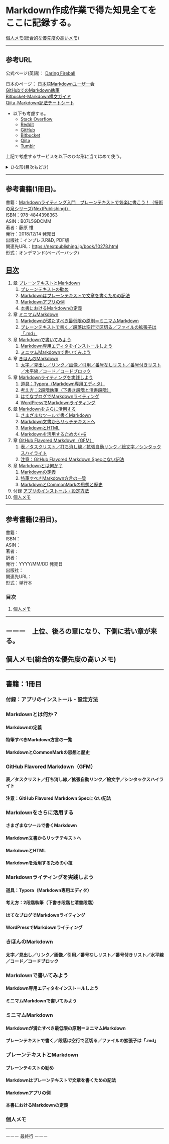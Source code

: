 # Markdown作成作業で得た知見全てをここに記録する。

[個人メモ(総合的な優先度の高いメモ)](#memo99999)  

---
## 参考URL
公式ページ(英語)：
[Daring Fireball](https://daringfireball.net/projects/markdown/)  

日本のページ：
[日本語Markdownユーザー会](https://www.markdown.jp/what-is-markdown/)  
[GitHubでのMarkdown執筆](https://docs.github.com/ja/github/writing-on-github/getting-started-with-writing-and-formatting-on-github/basic-writing-and-formatting-syntax)  
[Bitbucket-Markdown構文ガイド](https://ja.confluence.atlassian.com/bitbucketserver/markdown-syntax-guide-776639995.html)  
[Qiita-Markdown記法チートシート](https://qiita.com/Qiita/items/c686397e4a0f4f11683d)  

* 以下も考慮する。  
  * [Stack Overflow](https://ja.stackoverflow.com)  
  * [Reddit](https://www.reddit.com)  
  * [GitHub](https://github.com)  
  * [Bitbucket](https://bitbucket.org)  
  * [Qiita](https://qiita.com)  
  * [Tumblr](https://www.tumblr.com)  

上記で考慮するサービスを以下のひな形に当てはめて使う。  
<details><summary>ひな形(目次もどき)</summary>

以下のひな形を使う。  
必要に応じて必要なサービスだけを利用する。  

    ##### [タイトル]
    [大まかな概要を記述]

    以下、言語ごとの細かい方言(違い)を説明する。  
    * 一覧  
      * [Stack Overflow](#planemarkdownSnsserviceStackoverflow[大本の番号])  
      * [Reddit](#planemarkdownSnsserviceReddit[大本の番号])  
      * [GitHub](#planemarkdownSnsserviceGithub[大本の番号])  
      * [Bitbucket](#planemarkdownSnsserviceBitbucket[大本の番号])  
      * [Qiita](#planemarkdownSnsserviceQiita[大本の番号])  
      * [Tumblr](#planemarkdownSnsserviceTumblr[大本の番号])  

    <a name="planemarkdownSnsserviceStackoverflow[大本の番号]"></a>
    ###### Stack Overflow

    <a name="planemarkdownSnsserviceReddit[大本の番号]"></a>
    ###### Reddit

    <a name="planemarkdownSnsserviceGithub[大本の番号]"></a>
    ###### GitHub

    <a name="planemarkdownSnsserviceBitbucket[大本の番号]"></a>
    ###### Bitbucket

    <a name="planemarkdownSnsserviceQiita[大本の番号]"></a>
    ###### Qiita

    <a name="planemarkdownSnsserviceTumblr[大本の番号]"></a>
    ###### Tumblr

</details>

---
## 参考書籍(1冊目)。
書籍：[Markdownライティング入門　プレーンテキストで気楽に書こう！（技術の泉シリーズ(NextPublishing)）](#nextpublishingMarkdown9784844398363contents)  
ISBN：978-4844398363  
ASIN：B07L5GDCMM  
著者：藤原 惟  
発行：2018/12/14 発売日  
出版社：インプレスR&D, PDF版  
関連先URL：<https://nextpublishing.jp/book/10278.html>  
形式：オンデマンド(ペーパーバック)  


<!-- 目次部分(リンクになるところ) -->
<a id="nextpublishingMarkdown9784844398363contents"></a>
## [目次](#nextpublishingMarkdown9784844398363)
1. 章 [プレーンテキストとMarkdown](#planetextmarkdown100001)  
   1. [プレーンテキストの勧め](#planetextmarkdown110001)  
   1. [Markdownはプレーンテキストで文章を書くための記法](#planetextmarkdown110002)  
   1. [Markdownアプリの例](#planetextmarkdown110003)  
   1. [本書におけるMarkdownの定義](#planetextmarkdown110004)  
1. 章 [ミニマムMarkdown](#planetextmarkdown100002)  
   1. [Markdownが満たすべき最低限の原則＝ミニマムMarkdown](#planetextmarkdown120001)  
   1. [プレーンテキストで書く／段落は空行で区切る／ファイルの拡張子は「.md」](#planetextmarkdown120002)  
1. 章 [Markdownで書いてみよう](#planetextmarkdown100003)  
   1. [Markdown専用エディタをインストールしよう](#planetextmarkdown130001)  
   1. [ミニマムMarkdownで書いてみよう](#planetextmarkdown130002)  
1. 章 [きほんのMarkdown](#planetextmarkdown100004)  
   1. [太字／見出し／リンク／画像／引用／番号なしリスト／番号付きリスト／水平線／コード／コードブロック](#planetextmarkdown140001)  
1. 章 [Markdownライティングを実践しよう](#planetextmarkdown100005)  
   1. [道具：Typora（Markdown専用エディタ）](#planetextmarkdown150001)  
   1. [考え方：2段階執筆（下書き段階と清書段階）](#planetextmarkdown150002)  
   1. [はてなブログでMarkdownライティング](#planetextmarkdown150003)  
   1. [WordPressでMarkdownライティング](#planetextmarkdown150004)  
1. 章 [Markdownをさらに活用する](#planetextmarkdown100006)  
   1. [さまざまなツールで書くMarkdown](#planetextmarkdown160001)  
   1. [Markdown文書からリッチテキストへ](#planetextmarkdown160002)  
   1. [MarkdownとHTML](#planetextmarkdown160003)  
   1. [Markdownを活用するための小技](#planetextmarkdown160004)  
1. 章 [GitHub Flavored Markdown（GFM）](#planetextmarkdown100007)  
   1. [表／タスクリスト／打ち消し線／拡張自動リンク／絵文字／シンタックスハイライト](#planetextmarkdown170001)  
   1. [注意：GitHub Flavored Markdown Specにない記法](#planetextmarkdown170002)  
1. 章 [Markdownとは何か？](#planetextmarkdown100008)  
   1. [Markdownの定義](#planetextmarkdown180001)  
   1. [特筆すべきMarkdown方言の一覧](#planetextmarkdown180002)  
   1. [MarkdownとCommonMarkの思想と歴史](#planetextmarkdown180003)  
1. 付録 [アプリのインストール・設定方法](#planetextmarkdown199999)  
1. [個人メモ](#memo1999)  

---
## 参考書籍(2冊目)。
書籍：  
ISBN：  
ASIN：  
著者：  
訳者：  
発行：YYYY/MM/DD 発売日  
出版社：  
関連先URL：<URL>  
形式：単行本  

### 目次
1. [個人メモ](#memo2999)  

---
<!-- リンク先(目次部分のリンクの飛び先) -->
## ーーー　上位、後ろの章になり、下側に若い章が来る。  

<a id="memo99999"></a>
## 個人メモ(総合的な優先度の高いメモ)



---
<a id="nextpublishingMarkdown9784844398363"></a>
## 書籍：1冊目

<a id="planetextmarkdown199999"></a>
### 付録：アプリのインストール・設定方法


<a id="planetextmarkdown100008"></a>
### Markdownとは何か？

<a id="planetextmarkdown180001"></a>
#### Markdownの定義

<a id="planetextmarkdown180002"></a>
#### 特筆すべきMarkdown方言の一覧

<a id="planetextmarkdown180003"></a>
#### MarkdownとCommonMarkの思想と歴史


<a id="planetextmarkdown100007"></a>
### GitHub Flavored Markdown（GFM）

<a id="planetextmarkdown170001"></a>
#### 表／タスクリスト／打ち消し線／拡張自動リンク／絵文字／シンタックスハイライト

<a id="planetextmarkdown170002"></a>
#### 注意：GitHub Flavored Markdown Specにない記法

<a id="planetextmarkdown100006"></a>
### Markdownをさらに活用する

<a id="planetextmarkdown160001"></a>
#### さまざまなツールで書くMarkdown

<a id="planetextmarkdown160002"></a>
#### Markdown文書からリッチテキストへ

<a id="planetextmarkdown160003"></a>
#### MarkdownとHTML

<a id="planetextmarkdown160004"></a>
#### Markdownを活用するための小技

<a id="planetextmarkdown100005"></a>
### Markdownライティングを実践しよう

<a id="planetextmarkdown150001"></a>
#### 道具：Typora（Markdown専用エディタ）

<a id="planetextmarkdown150002"></a>
#### 考え方：2段階執筆（下書き段階と清書段階）

<a id="planetextmarkdown150003"></a>
#### はてなブログでMarkdownライティング

<a id="planetextmarkdown150004"></a>
#### WordPressでMarkdownライティング

<a id="planetextmarkdown100004"></a>
### きほんのMarkdown

<a id="planetextmarkdown140001"></a>
#### 太字／見出し／リンク／画像／引用／番号なしリスト／番号付きリスト／水平線／コード／コードブロック


<a id="planetextmarkdown100003"></a>
### Markdownで書いてみよう

<a id="planetextmarkdown130001"></a>
#### Markdown専用エディタをインストールしよう

<a id="planetextmarkdown130002"></a>
#### ミニマムMarkdownで書いてみよう


<a id="planetextmarkdown100002"></a>
### ミニマムMarkdown

<a id="planetextmarkdown120001"></a>
#### Markdownが満たすべき最低限の原則＝ミニマムMarkdown

<a id="planetextmarkdown120002"></a>
#### プレーンテキストで書く／段落は空行で区切る／ファイルの拡張子は「.md」


<a id="planetextmarkdown100001"></a>
### プレーンテキストとMarkdown

<a id="planetextmarkdown110001"></a>
#### プレーンテキストの勧め

<a id="planetextmarkdown110002"></a>
#### Markdownはプレーンテキストで文章を書くための記法

<a id="planetextmarkdown110003"></a>
#### Markdownアプリの例

<a id="planetextmarkdown110004"></a>
#### 本書におけるMarkdownの定義

<a id="memo1999"></a>
### 個人メモ


---
ーーー 最終行 ーーー
<!-- vim:set ts=4 sts=4 sw=4 tw=0: -->
